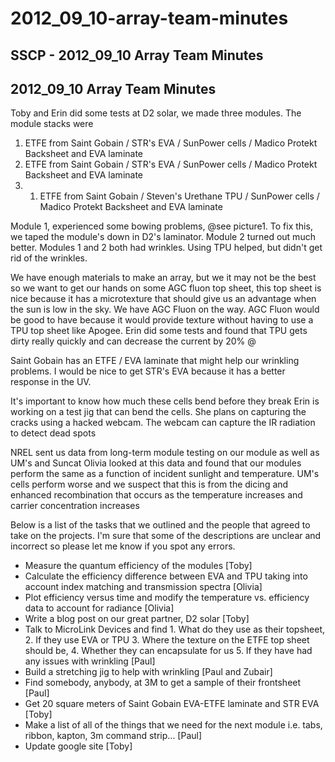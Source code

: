 # 2012\_09\_10-array-team-minutes

## SSCP - 2012\_09\_10 Array Team Minutes

## 2012\_09\_10 Array Team Minutes

Toby and Erin did some tests at D2 solar, we made three modules. The module stacks were

1. ETFE from Saint Gobain / STR's EVA / SunPower cells / Madico Protekt Backsheet and EVA laminate
2. ETFE from Saint Gobain / STR's EVA / SunPower cells / Madico Protekt Backsheet and EVA laminate
3.
   1. ETFE from Saint Gobain / Steven's Urethane TPU / SunPower cells / Madico Protekt Backsheet and EVA laminate

Module 1, experienced some bowing problems, @see picture1. To fix this, we taped the module's down in D2's laminator. Module 2 turned out much better. Modules 1 and 2 both had wrinkles. Using TPU helped, but didn't get rid of the wrinkles.

We have enough materials to make an array, but we it may not be the best so we want to get our hands on some AGC fluon top sheet, this top sheet is nice because it has a microtexture that should give us an advantage when the sun is low in the sky. We have AGC Fluon on the way. AGC Fluon would be good to have because it would provide texture without having to use a TPU top sheet like Apogee. Erin did some tests and found that TPU gets dirty really quickly and can decrease the current by 20% @

Saint Gobain has an ETFE / EVA laminate that might help our wrinkling problems. I would be nice to get STR's EVA because it has a better response in the UV.

It's important to know how much these cells bend before they break  Erin is working on a test jig that can bend the cells. She plans on capturing the cracks using a hacked webcam. The webcam can capture the IR radiation to detect dead spots

NREL sent us data from long-term module testing on our module as well as UM's and Suncat Olivia looked at this data and found that our modules perform the same as a function of incident sunlight and temperature. UM's cells perform worse and we suspect that this is from the dicing and enhanced recombination that occurs as the temperature increases and carrier concentration increases

Below is a list of the tasks that we outlined and the people that agreed to take on the projects. I'm sure that some of the descriptions are unclear and incorrect so please let me know if you spot any errors.

* Measure the quantum efficiency of the modules \[Toby]
* Calculate the efficiency difference between EVA and TPU taking into account index matching and transmission spectra \[Olivia]
* Plot efficiency versus time and modify the temperature vs. efficiency data to account for radiance \[Olivia]
* Write a blog post on our great partner, D2 solar \[Toby]
* Talk to MicroLink Devices and find 1. What do they use as their topsheet, 2. If they use EVA or TPU 3. Where the texture on the ETFE top sheet should be, 4. Whether they can encapsulate for us 5. If they have had any issues with wrinkling \[Paul]
* Build a stretching jig to help with wrinkling \[Paul and Zubair]
* Find somebody, anybody, at 3M to get a sample of their frontsheet \[Paul]
* Get 20 square meters of Saint Gobain EVA-ETFE laminate and STR EVA \[Toby]
* Make a list of all of the things that we need for the next module i.e. tabs, ribbon, kapton, 3m command strip... \[Paul]
* Update google site \[Toby]
